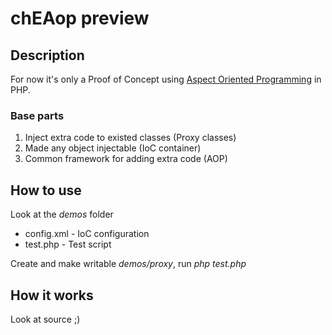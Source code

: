 # chEAop preview
## Description

For now it's only a Proof of Concept using [Aspect Oriented Programming](http://en.wikipedia.org/wiki/Aspect-oriented_programming "AOP on Wikipedia") in PHP.
### Base parts
1. Inject extra code to existed classes (Proxy classes)
2. Made any object injectable (IoC container)
3. Common framework for adding extra code (AOP)

## How to use
Look at the *demos* folder
* config.xml - IoC configuration
* test.php - Test script

Create and make writable *demos/proxy*, run *php test.php*

## How it works
Look at source ;)